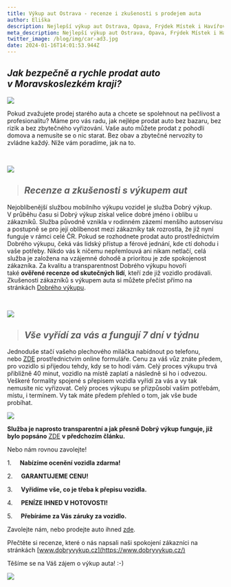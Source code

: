 ```yaml
---
title: Výkup aut Ostrava - recenze i zkušenosti s prodejem auta
author: Eliška
description: Nejlepší výkup aut Ostrava, Opava, Frýdek Místek i Havířov
meta_description: Nejlepší výkup aut Ostrava, Opava, Frýdek Místek i Havířov
twitter_image: /blog/img/car-ad3.jpg
date: 2024-01-16T14:01:53.944Z
---
```



## *Jak bezpečně a rychle prodat auto v Moravskoslezkém kraji?*

![](/blog/img/info-icon.png)

Pokud zvažujete prodej starého auta a chcete se spolehnout na pečlivost a profesionalitu? Máme pro vás radu, jak nejlépe prodat auto bez bazaru, bez rizik a bez zbytečného vyřizování. Vaše auto můžete prodat z pohodlí domova a nemusíte se o nic starat. Bez obav a zbytečné nervozity to zvládne každý. Níže vám poradíme, jak na to.

 

![](/blog/img/car-finance-4516072_1920.jpg)

> ## *Recenze a zkušenosti s výkupem aut*

Nejoblíbenější službou mobilního výkupu vozidel je služba Dobrý výkup. V průběhu času si Dobrý výkup získal velice dobré jméno i oblibu u zákazníků. Služba původně vznikla v rodinném zázemí menšího autoservisu a postupně se pro její oblíbenost mezi zákazníky tak rozrostla, že již nyní funguje v rámci celé ČR. Pokud se rozhodnete prodat auto prostřednictvím Dobrého výkupu, čeká vás lidský přístup a férové jednání, kde ctí dohodu i vaše potřeby. Nikdo vás k ničemu nepřemlouvá ani nikam netlačí, celá služba je založena na vzájemné dohodě a prioritou je zde spokojenost zákazníka. Za kvalitu a transparentnost Dobrého výkupu hovoří také **ověřené recenze od skutečných lidí**, kteří zde již vozidlo prodávali. Zkušenosti zákazníků s výkupem auta si můžete přečíst přímo na stránkách [Dobrého výkupu](https://www.dobryvykup.cz/).  

 

![](/blog/img/credible-pay-car-.jpg)

> ## *Vše vyřídí za vás a fungují 7 dní v týdnu*

Jednoduše stačí vašeho plechového miláčka nabídnout po telefonu, nebo [ZDE](https://www.dobryvykup.cz/) prostřednictvím online formuláře. Cenu za váš vůz znáte předem, pro vozidlo si přijedou tehdy, kdy se to hodí vám. Celý proces výkupu trvá přibližně 40 minut, vozidlo na místě zaplatí a následně si ho i odvezou. Veškeré formality spojené s přepisem vozidla vyřídí za vás a vy tak nemusíte nic vyřizovat. Celý proces výkupu se přizpůsobí vašim potřebám, místu, i termínem. Vy tak máte předem přehled o tom, jak vše bude probíhat.

![](/blog/img/obrázek1.jpg)

**Služba je naprosto transparentní a jak přesně Dobrý výkup funguje, již bylo popsáno** [ZDE](https://www.dobryvykup.cz/blog/2021/09/jak-prob%C3%ADh%C3%A1-samotn%C3%BD-v%C3%BDkup-aut-s-dobr%C3%BDm-v%C3%BDkupem) **v předchozím článku.**  

Nebo nám rovnou zavolejte!

1.     **Nabízíme ocenění vozidla zdarma!**

2.     **GARANTUJEME CENU!**

3.     **Vyřídíme vše, co je třeba k přepisu vozidla.**

4.     **PENÍZE IHNED V HOTOVOSTI!**

5.     **Přebíráme za Vás záruky za vozidlo.**

Zavolejte nám, nebo prodejte auto ihned [zde](https://www.dobryvykup.cz/#bottom).

Přečtěte si recenze, které o nás napsali naši spokojení zákazníci na stránkách [www.dobryvykup.cz](https://www.dobryvykup.cz/)

Těšíme se na Váš zájem o výkup auta! :-)

![](/blog/img/car-ad3.jpg)